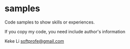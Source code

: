 # samples
Code samples to show skills or experiences.

If you copy my code, you need include author's information


Keke Li
softprofe@gmail.com
